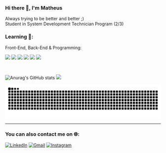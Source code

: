 ### Hi there 👋, I'm Matheus
Always trying to be better and better ;)
<br>
Student in System Development Technician Program (2/3)

### Learning 📖:

Front-End, Back-End & Programming:
<div>
  <link rel="stylesheet" type='text/css' href="https://cdn.jsdelivr.net/gh/devicons/devicon@latest/devicon.min.css" />
  <img src="https://cdn.jsdelivr.net/gh/devicons/devicon/icons/html5/html5-plain.svg" width="30" /> 
  <img src="https://cdn.jsdelivr.net/gh/devicons/devicon/icons/css3/css3-plain.svg" width="30" /> 
  <img src="https://cdn.jsdelivr.net/gh/devicons/devicon/icons/javascript/javascript-plain.svg" width="30" />
  <img src="https://cdn.jsdelivr.net/gh/devicons/devicon@latest/icons/react/react-original.svg" width="30" />
  <img src="https://cdn.jsdelivr.net/gh/devicons/devicon@latest/icons/csharp/csharp-plain.svg" width="30" />
  <img src="https://cdn.jsdelivr.net/gh/devicons/devicon@latest/icons/python/python-original.svg" width="30" />
</div>

&nbsp;

![Anurag's GitHub stats](https://github-readme-stats.vercel.app/api?username=valeriotheus&theme=prussian&hide=stars) <img loading="lazy" height="170em" src="https://github-readme-stats.vercel.app/api/top-langs/?username=valeriotheus&layout=compact&langs_count=7&theme=prussian"/>

![Snake animation](https://github.com/valeriotheus/valeriotheus/blob/output/github-contribution-grid-snake.svg)

---

### You can also contact me on 🌐:

[![LinkedIn](https://img.shields.io/badge/-LinkedIn-0A66C2?style=flat&logo=linkedin&logoColor=white)](https://www.linkedin.com/in/matheus-soares-valerio/) [![Gmail](https://img.shields.io/badge/Gmail-D14836?style=flat&logo=gmail&logoColor=white&label=)](mailto:valeriomathus@gmail.com) [![Instagram](https://img.shields.io/badge/Instagram-E4405F?style=flat&logo=instagram&logoColor=white&label=)](https://www.instagram.com/valeriotheus/)
